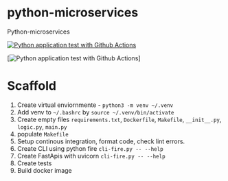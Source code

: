# python-microservices
Python-microservices

[![Python application test with Github Actions](https://github.com/ishaniDolawatta/python-microservices/actions/workflows/devops.yml/badge.svg)](https://github.com/ishaniDolawatta/python-microservices/actions/workflows/devops.yml)

[![Python application test with Github Actions](https://codebuild.us-east-1.amazonaws.com/badges?uuid=eyJlbmNyeXB0ZWREYXRhIjoiZzAveXQ2M0YwMGNPaVU3T1lNUkJtd1lUK1BQbGxEMUoxK2pNVzYwYTFrM2NuQlhNTEJ6N253bi81aTR1OWxSVmgybnpMd1U5Q3lwRStuZzRxRzdieHhnPSIsIml2UGFyYW1ldGVyU3BlYyI6ImZrYUdLVmIwUVVZZ2QzUjIiLCJtYXRlcmlhbFNldFNlcmlhbCI6MX0%3D&branch=main)]

# Scaffold
1. Create virtual enviornmente - `python3 -m venv ~/.venv`
2. Add venv to `~/.bashrc` by `source ~/.venv/bin/activate`
3. Create empty files `requirements.txt`, `Dockerfile`, `Makefile`, `__init__.py`, `logic.py`, `main.py`
4. populate `Makefile`
5. Setup continous integration, format code, check lint errors. 
6. Create CLI using python fire `cli-fire.py -- --help`
7. Create FastApis with uvicorn `cli-fire.py -- --help`
8. Create tests
9. Build docker image


